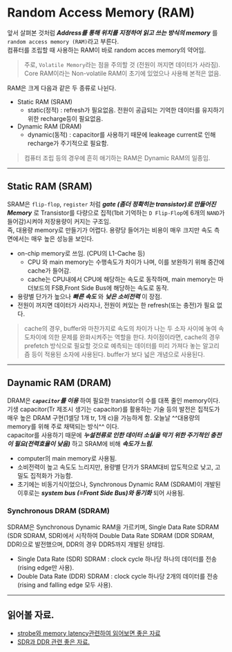 # Random Access Memory (RAM)

앞서 살펴본 것처럼 ***Address를 통해 위치를 지정하여 읽고 쓰는 방식의 memory*** 를 `random access memory (RAM)`라고 부른다.  
컴퓨터를 조립할 때 사용하는 RAM이 바로 random acces memory의 약어임.

> 주로, `Volatile Memory`라는 점을 주의할 것 (전원이 꺼지면 데이터가 사라짐). Core RAM이라는 Non-volatile RAM이 초기에 있었으나 사용해 본적은 없음.

RAM은 크게 다음과 같은 두 종류로 나뉜다.

* Static RAM (SRAM)
    - static(정적) : refresh가 필요없음. 전원이 공급되는 기억한 데이터를 유지하기 위한 recharge등이 필요없음.
* Dynamic RAM (DRAM)
    - dynamic(동적) : capacitor를 사용하기 때문에 leakeage current로 인해 recharge가 주기적으로 필요함.

> 컴퓨터 조립 등의 경우에 흔히 애기하는 RAM은 Dynamic RAM의 일종임.

---

## Static RAM (SRAM)

SRAM은 `flip-flop`, `register` 처럼 ***gate (좀더 정확히는 transistor)로 만들어진 Memory*** 로 Transistor를 다량으로 집적(1bit 기억하는 `D Flip-Flop`에 6개의 `NAND`가 들어감)시켜야 저장용량이 커지는 구조임.  
즉, 대용량 memory로 만들기가 어렵다. 용량당 들어가는 비용이 매우 크지만 속도 측면에서는 매우 높은 성능을 보인다.

* on-chip memory로 쓰임. (CPU의 L1-Cache 등)
    * CPU 와  main memory는 수행속도가 차이가 나며, 이를 보완하기 위해 중간에  cache가 들어감.
    * cache는 CPU내에서  CPU에 해당하는 속도로 동작하며, main memory는 마더보드의 FSB,Front Side Bus에 해당하는 속도로 동작. 
* 용량별 단가가 높으나 ***빠른 속도*** 와 ***낮은 소비전력*** 이 장점.
* 전원이 꺼지면 데이터가 사라지나, 전원이 켜있는 한 refresh(또는 충전)가 필요 없다.

> cache의 경우, buffer와 마찬가지로 속도의 차이가 나는 두 소자 사이에 놓여 속도차이에 의한 문제를 완화시켜주는 역할을 한다. 차이점이라면, cache의 경우 prefetch 방식으로 필요할 것으로 예측되는 데이터를 미리 가져다 놓는 알고리즘 등이 적용된 소자에 사용된다. buffer가 보다 넓은 개념으로 사용된다.

---

## Daynamic RAM (DRAM)

DRAM은 ***`capacitor`를 이용*** 하여 필요한 transistor의 수를 대폭 줄인 memory이다. 기생 capacitor(Tr 제조시 생기는 capacitor)를 활용하는 기술 등의 발전은 집적도가 매우 높은 DRAM 구현(1셀당 1개 tr, 1개 c)을 가능하게 함. 오늘날 ^^대용량의 memory를 위해 주로 채택되는 방식^^ 이다.  
capacitor를 사용하기 때문에 ***누설전류로 인한 데이터 소실을 막기 위한 주기적인 충전이 필요(전력효율이 낮음)*** 하고 SRAM에 비해 ***속도가 느림***.

* computer의 main memory로 사용됨.
* 소비전력이 높고 속도도 느리지만, 용량별 단가가 SRAM대비 압도적으로 낮고, 고밀도 집적화가 가능함.
* 초기에는 비동기식이었으나, Synchronous Dynamic RAM (SDRAM)이 개발된 이후로는 ***system bus (=Front Side Bus)와 동기화*** 되어 사용됨.

### Synchronous DRAM (SDRAM)

SDRAM은 Synchronous Dynamic RAM을 가르키며, Single Data Rate SDRAM (SDR SDRAM, SDR)에서 시작하여 Double Data Rate SDRAM (DDR SDRAM, DDR)으로 발전했으며, DDR의 경우 DDR5까지 개발된 상태임.

* Single Data Rate (SDR) SDRAM : clock cycle 하나당 하나의 데이터를 전송 (rising edge만 사용).
* Double Data Rate (DDR) SDRAM : clock cycle 하나당 2개의 데이터를 전송 (rising and falling edge 모두 사용).

---

## 읽어볼 자료.

* [strobe와 memory latency관련하여 읽어보면 좋은 자료](http://m.enuri.com/knowcom/detail.jsp?kbno=35825&bbsname=guide&cateno=&page=1)
* [SDR과 DDR 관련 좋은 자료.](https://blog.naver.com/techref/222261992447)